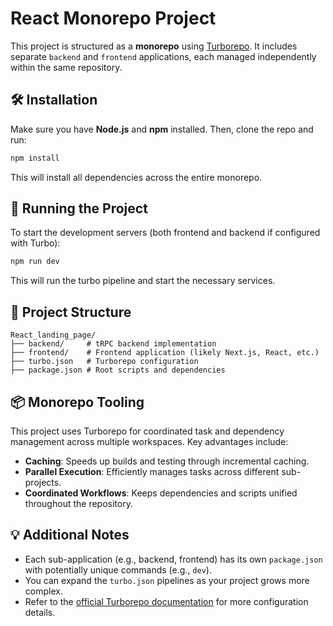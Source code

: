 # React Monorepo Project
This project is structured as a **monorepo** using [Turborepo](https://turbo.build/). It includes separate `backend` and `frontend` applications, each managed independently within the same repository.
## 🛠️ Installation
Make sure you have **Node.js** and **npm** installed.
Then, clone the repo and run:
```bash
npm install
```
This will install all dependencies across the entire monorepo.
## 🚀 Running the Project
To start the development servers (both frontend and backend if configured with Turbo):
```bash
npm run dev
```
This will run the turbo pipeline and start the necessary services.
## 📁 Project Structure
```
React_landing_page/
├── backend/     # tRPC backend implementation
├── frontend/    # Frontend application (likely Next.js, React, etc.)
├── turbo.json   # Turborepo configuration
├── package.json # Root scripts and dependencies
```
## 📦 Monorepo Tooling
This project uses Turborepo for coordinated task and dependency management across multiple workspaces. Key advantages include:
- **Caching**: Speeds up builds and testing through incremental caching.
- **Parallel Execution**: Efficiently manages tasks across different sub-projects.
- **Coordinated Workflows**: Keeps dependencies and scripts unified throughout the repository.
## 💡 Additional Notes
- Each sub-application (e.g., backend, frontend) has its own `package.json` with potentially unique commands (e.g., `dev`).
- You can expand the `turbo.json` pipelines as your project grows more complex.
- Refer to the [official Turborepo documentation](https://turbo.build/) for more configuration details.
